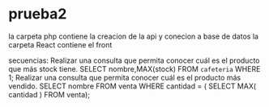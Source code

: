 # prueba2

la carpeta php contiene la creacion de la api y conecion a base de datos
la carpeta React contiene el front

 secuencias:
 Realizar una consulta que permita conocer cuál es el producto que más stock tiene.
SELECT nombre,MAX(stock) FROM `cafeteria` WHERE 1;
Realizar una consulta que permita conocer cuál es el producto más vendido.
SELECT nombre FROM venta WHERE cantidad = ( SELECT MAX( cantidad ) FROM venta);
